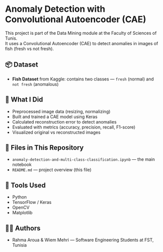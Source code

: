 # Anomaly Detection with Convolutional Autoencoder (CAE)

This project is part of the Data Mining module at the Faculty of Sciences of Tunis.  
It uses a Convolutional Autoencoder (CAE) to detect anomalies in images of fish (fresh vs not fresh).

## 📦 Dataset
- **Fish Dataset** from Kaggle: contains two classes — `fresh` (normal) and `not fresh` (anomalous)

## 🧠 What I Did
- Preprocessed image data (resizing, normalizing)
- Built and trained a CAE model using Keras
- Calculated reconstruction error to detect anomalies
- Evaluated with metrics (accuracy, precision, recall, F1-score)
- Visualized original vs reconstructed images

## 📁 Files in This Repository
- `anomaly-detection-and-multi-class-classification.ipynb` — the main notebook
- `README.md` — project overview (this file)

## 🚀 Tools Used
- Python
- TensorFlow / Keras
- OpenCV
- Matplotlib

## 👩‍💻 Authors
- Rahma Aroua & Wiem Mehri  — Software Engineering Students at FST, Tunisia
